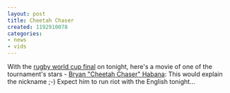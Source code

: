 ```yaml
---
layout: post
title: Cheetah Chaser
created: 1192910078
categories:
- news
- vids
---
```

With the <a href="http://www.rugbyworldcup.com/home/fixtures/round=104/match=10120/index.html">rugby world cup final</a> on tonight, here's a movie of one of the tournament's stars - <a href="http://en.wikipedia.org/wiki/Bryan_Habana">Bryan "Cheetah Chaser" Habana</a>:
<object type="application/x-shockwave-flash" data="http://www.youtube.com/v/7_iAQXyDJns" width="425" height="350"><param name="movie" value="http://www.youtube.com/v/7_iAQXyDJns" /><param name="wmode" value="transparent" /></object>
This would explain the nickname ;-) Expect him to run riot with the English tonight...
